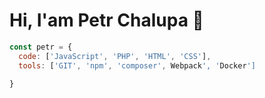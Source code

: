 # Hi, I'am Petr Chalupa 👋

```javascript 
const petr = {
  code: ['JavaScript', 'PHP', 'HTML', 'CSS'],
  tools: ['GIT', 'npm', 'composer', Webpack', 'Docker']
  
}
```
